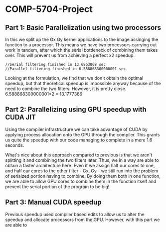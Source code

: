 # COMP-5704-Project



## Part 1: Basic Parallelization using two processors
In this we split up the Gx Gy kernel applications to the image assinging the function to a processor. This means we have two processors carrying out work in tandem, after which the serial bottleneck of combining them takes over. This will prevent us from achieving a perfect x2 speedup. 
```
//Serial filtering finished in 13.6863068 sec
//Parallel filtering finished in 6.588868300000001 sec
```

Looking at the formulation, we find that we don't obtain the optimal speedup, but that theoretical speedup is impossible anyway because of the need to combine the two filters. However, it is pretty close.
6.588868300000001*2 = 13.1777366



## Part 2: Parallelizing using GPU speedup with CUDA JIT
Using the compiler infrastructure we can take advantage of CUDA by applying process allocation onto the GPU through the compiler. This grants us quite the speedup with our code managing to complete in a mere 1.6 seconds.

What's nice about this approach compared to previous is that we aren't splitting it and combining the two filters later. Thus, we in a way are able to obtain a faster architecture here. Even if we assign half our cores to one, and half our cores to the other filter - Gx, Gy - we still run into the problem of serialzed portion having to combine. By doing them both in one function, we are able to allow GPU cores to combine them in the function itself and prevent the serial portion of the program to be big!

## Part 3: Manual CUDA speedup
Previous speedup used compiler based edits to allow us to alter the speedup and allocate processors from the GPU. However, with this part we are able to
